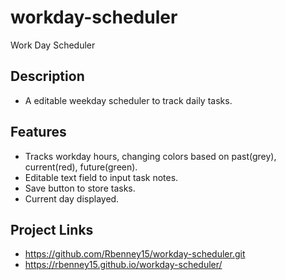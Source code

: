 # workday-scheduler
Work Day Scheduler



## Description
* A editable weekday scheduler to track daily tasks. 

## Features
* Tracks workday hours, changing colors based on past(grey), current(red), future(green).
* Editable text field to input task notes.
* Save button to store tasks.
* Current day displayed.

## Project Links
* https://github.com/Rbenney15/workday-scheduler.git
* https://rbenney15.github.io/workday-scheduler/
